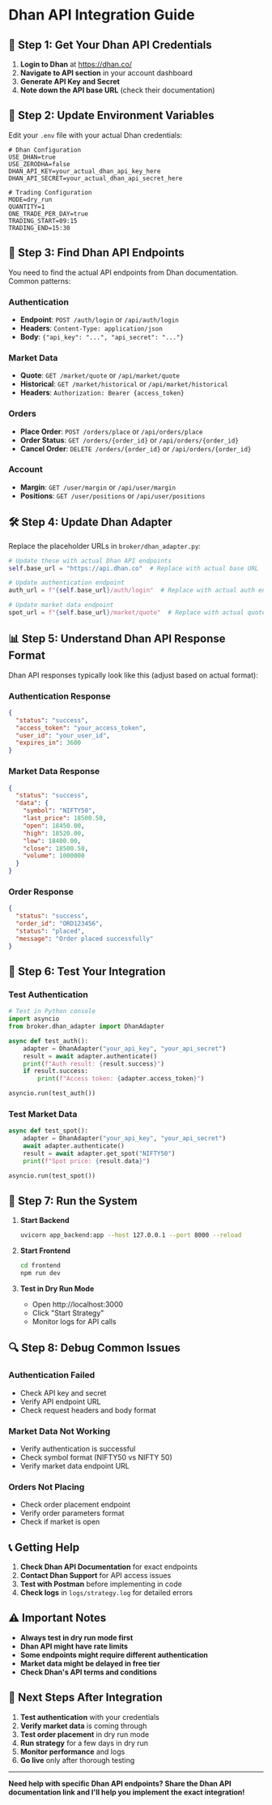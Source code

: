 # Dhan API Integration Guide

## 🔑 **Step 1: Get Your Dhan API Credentials**

1. **Login to Dhan** at https://dhan.co/
2. **Navigate to API section** in your account dashboard
3. **Generate API Key and Secret**
4. **Note down the API base URL** (check their documentation)

## 📝 **Step 2: Update Environment Variables**

Edit your `.env` file with your actual Dhan credentials:

```env
# Dhan Configuration
USE_DHAN=true
USE_ZERODHA=false
DHAN_API_KEY=your_actual_dhan_api_key_here
DHAN_API_SECRET=your_actual_dhan_api_secret_here

# Trading Configuration
MODE=dry_run
QUANTITY=1
ONE_TRADE_PER_DAY=true
TRADING_START=09:15
TRADING_END=15:30
```

## 🔧 **Step 3: Find Dhan API Endpoints**

You need to find the actual API endpoints from Dhan documentation. Common patterns:

### **Authentication**
- **Endpoint**: `POST /auth/login` or `/api/auth/login`
- **Headers**: `Content-Type: application/json`
- **Body**: `{"api_key": "...", "api_secret": "..."}`

### **Market Data**
- **Quote**: `GET /market/quote` or `/api/market/quote`
- **Historical**: `GET /market/historical` or `/api/market/historical`
- **Headers**: `Authorization: Bearer {access_token}`

### **Orders**
- **Place Order**: `POST /orders/place` or `/api/orders/place`
- **Order Status**: `GET /orders/{order_id}` or `/api/orders/{order_id}`
- **Cancel Order**: `DELETE /orders/{order_id}` or `/api/orders/{order_id}`

### **Account**
- **Margin**: `GET /user/margin` or `/api/user/margin`
- **Positions**: `GET /user/positions` or `/api/user/positions`

## 🛠️ **Step 4: Update Dhan Adapter**

Replace the placeholder URLs in `broker/dhan_adapter.py`:

```python
# Update these with actual Dhan API endpoints
self.base_url = "https://api.dhan.co"  # Replace with actual base URL

# Update authentication endpoint
auth_url = f"{self.base_url}/auth/login"  # Replace with actual auth endpoint

# Update market data endpoint
spot_url = f"{self.base_url}/market/quote"  # Replace with actual quote endpoint
```

## 📊 **Step 5: Understand Dhan API Response Format**

Dhan API responses typically look like this (adjust based on actual format):

### **Authentication Response**
```json
{
  "status": "success",
  "access_token": "your_access_token",
  "user_id": "your_user_id",
  "expires_in": 3600
}
```

### **Market Data Response**
```json
{
  "status": "success",
  "data": {
    "symbol": "NIFTY50",
    "last_price": 18500.50,
    "open": 18450.00,
    "high": 18520.00,
    "low": 18400.00,
    "close": 18500.50,
    "volume": 1000000
  }
}
```

### **Order Response**
```json
{
  "status": "success",
  "order_id": "ORD123456",
  "status": "placed",
  "message": "Order placed successfully"
}
```

## 🧪 **Step 6: Test Your Integration**

### **Test Authentication**
```python
# Test in Python console
import asyncio
from broker.dhan_adapter import DhanAdapter

async def test_auth():
    adapter = DhanAdapter("your_api_key", "your_api_secret")
    result = await adapter.authenticate()
    print(f"Auth result: {result.success}")
    if result.success:
        print(f"Access token: {adapter.access_token}")

asyncio.run(test_auth())
```

### **Test Market Data**
```python
async def test_spot():
    adapter = DhanAdapter("your_api_key", "your_api_secret")
    await adapter.authenticate()
    result = await adapter.get_spot("NIFTY50")
    print(f"Spot price: {result.data}")

asyncio.run(test_spot())
```

## 🚀 **Step 7: Run the System**

1. **Start Backend**
   ```bash
   uvicorn app_backend:app --host 127.0.0.1 --port 8000 --reload
   ```

2. **Start Frontend**
   ```bash
   cd frontend
   npm run dev
   ```

3. **Test in Dry Run Mode**
   - Open http://localhost:3000
   - Click "Start Strategy"
   - Monitor logs for API calls

## 🔍 **Step 8: Debug Common Issues**

### **Authentication Failed**
- Check API key and secret
- Verify API endpoint URL
- Check request headers and body format

### **Market Data Not Working**
- Verify authentication is successful
- Check symbol format (NIFTY50 vs NIFTY 50)
- Verify market data endpoint URL

### **Orders Not Placing**
- Check order placement endpoint
- Verify order parameters format
- Check if market is open

## 📞 **Getting Help**

1. **Check Dhan API Documentation** for exact endpoints
2. **Contact Dhan Support** for API access issues
3. **Test with Postman** before implementing in code
4. **Check logs** in `logs/strategy.log` for detailed errors

## ⚠️ **Important Notes**

- **Always test in dry run mode first**
- **Dhan API might have rate limits**
- **Some endpoints might require different authentication**
- **Market data might be delayed in free tier**
- **Check Dhan's API terms and conditions**

## 🎯 **Next Steps After Integration**

1. **Test authentication** with your credentials
2. **Verify market data** is coming through
3. **Test order placement** in dry run mode
4. **Run strategy** for a few days in dry run
5. **Monitor performance** and logs
6. **Go live** only after thorough testing

---

**Need help with specific Dhan API endpoints? Share the Dhan API documentation link and I'll help you implement the exact integration!**